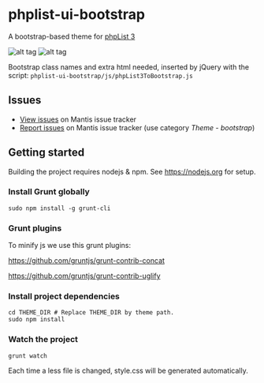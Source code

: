 # phplist-ui-bootstrap
A bootstrap-based theme for [phpList 3](https://github.com/phpList/phplist3/)

![alt tag](http://www.imagebam.com/image/c1cd67521924237)
![alt tag](http://www.imagebam.com/image/063f75521924240)

Bootstrap class names and extra html needed, inserted by jQuery with the script:
`phplist-ui-bootstrap/js/phpList3ToBootstrap.js`

## Issues

* [View issues](https://mantis.phplist.org/search.php?project_id=2&category=Theme%20-%20bootstrap&sticky_issues=off&sortby=last_updated&dir=DESC&hide_status_id=-2&match_type=0) on Mantis issue tracker
* [Report issues](https://mantis.phplist.org/bug_report_page.php) on Mantis issue tracker (use category *Theme - bootstrap*)

## Getting started
Building the project requires nodejs & npm. See https://nodejs.org for setup.

### Install Grunt globally
``` 
sudo npm install -g grunt-cli
```
### Grunt plugins
To minify js we use this grunt plugins:

https://github.com/gruntjs/grunt-contrib-concat

https://github.com/gruntjs/grunt-contrib-uglify


### Install project dependencies
``` 
cd THEME_DIR # Replace THEME_DIR by theme path.
sudo npm install
```
### Watch the project
``` 
grunt watch
```
Each time a less file is changed, style.css will be generated automatically.
